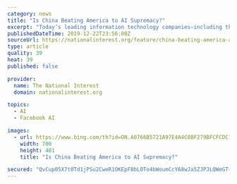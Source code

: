 ```yaml
---
category: news
title: "Is China Beating America to AI Supremacy?"
excerpt: "Today’s leading information technology companies—including the FAANGs (Facebook, Amazon ... Where do these two competitors stand in the AI race today? Consider leading indicators under six key headings: product market tests, financial market tests, research publications and patents, results in international competitions, talent and national ..."
publishedDateTime: 2019-12-22T23:56:00Z
sourceUrl: https://nationalinterest.org/feature/china-beating-america-ai-supremacy-106861
type: article
quality: 39
heat: 39
published: false

provider:
  name: The National Interest
  domain: nationalinterest.org

topics:
  - AI
  - Facebook AI

images:
  - url: https://www.bing.com/th?id=ON.A0766B5721A97E4A4C8BF279BFCFCDC1
    width: 700
    height: 481
    title: "Is China Beating America to AI Supremacy?"

secured: "QvCup05X7t0Td1jPSu2CweR1OKEpF8bL0To4bWoumCcY68wJa5ZJPJLQWeGT+VFqB8TiASFm6Gt/dFouNuk0tY28QUyJUvDcSqgzVTxdj93aGblI1noksE7gkoMHBdfpO2BvuuROeKvAeVt/tsWlnjpgq0+uNd4Mx8FhSvkzJucETj17RtYXldgui9HAtqwJKSFyUpDrRoaVnxI/ObM4Fy0yHNrh8COzyQ+LG7zBQSGdE9Np1shWnSFmDs68S84zx/nJWjM384Q4rLmRb74BcA==;nBZKCi/Zx6DeKpsOcOw9Cw=="
---
```


